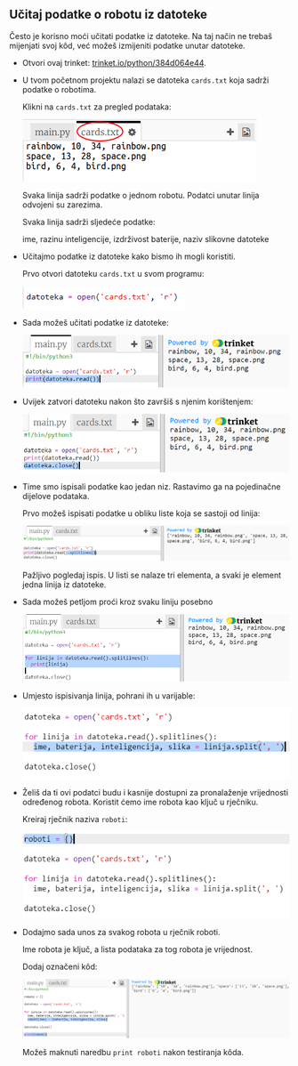 ## Učitaj podatke o robotu iz datoteke

Često je korisno moći učitati podatke iz datoteke. Na taj način ne trebaš mijenjati svoj kôd, već možeš izmijeniti podatke unutar datoteke.

+ Otvori ovaj trinket: <a href="http://trinket.io/python/384d064e44" target="_blank">trinket.io/python/384d064e44</a>.

+ U tvom početnom projektu nalazi se datoteka `cards.txt` koja sadrži podatke o robotima.
    
    Klikni na `cards.txt` za pregled podataka:
    
    ![screenshot](images/robotrumps-cards.png)
    
    Svaka linija sadrži podatke o jednom robotu. Podatci unutar linija odvojeni su zarezima.
    
    Svaka linija sadrži sljedeće podatke:
    
    ime, razinu inteligencije, izdrživost baterije, naziv slikovne datoteke

+ Učitajmo podatke iz datoteke kako bismo ih mogli koristiti.
    
    Prvo otvori datoteku `cards.txt` u svom programu:
    
    ![screenshot](images/robotrumps-open.png)

+ Sada možeš učitati podatke iz datoteke:
    
    ![screenshot](images/robotrumps-read.png)

+ Uvijek zatvori datoteku nakon što završiš s njenim korištenjem:
    
    ![screenshot](images/robotrumps-close.png)

+ Time smo ispisali podatke kao jedan niz. Rastavimo ga na pojedinačne dijelove podataka.
    
    Prvo možeš ispisati podatke u obliku liste koja se sastoji od linija:
    
    ![screenshot](images/robotrumps-lines.png)
    
    Pažljivo pogledaj ispis. U listi se nalaze tri elementa, a svaki je element jedna linija iz datoteke.

+ Sada možeš petljom proći kroz svaku liniju posebno
    
    ![screenshot](images/robotrumps-loop.png)

+ Umjesto ispisivanja linija, pohrani ih u varijable:
    
    ![screenshot](images/robotrumps-variables.png)

+ Želiš da ti ovi podatci budu i kasnije dostupni za pronalaženje vrijednosti određenog robota. Koristit ćemo ime robota kao ključ u rječniku.
    
    Kreiraj rječnik naziva `roboti`:
    
    ![screenshot](images/robotrumps-dict.png)

+ Dodajmo sada unos za svakog robota u rječnik roboti.
    
    Ime robota je ključ, a lista podataka za tog robota je vrijednost.
    
    Dodaj označeni kôd:
    
    ![screenshot](images/robotrumps-data.png)
    
    Možeš maknuti naredbu `print roboti` nakon testiranja kôda.
